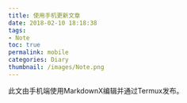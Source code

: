```yaml
---
title: 使用手机更新文章
date: 2018-02-10 18:18:38
tags:
- Note
toc: true
permalink: mobile
categories: Diary
thumbnail: /images/Note.png
---
```


此文由手机端使用MarkdownX编辑并通过Termux发布。
